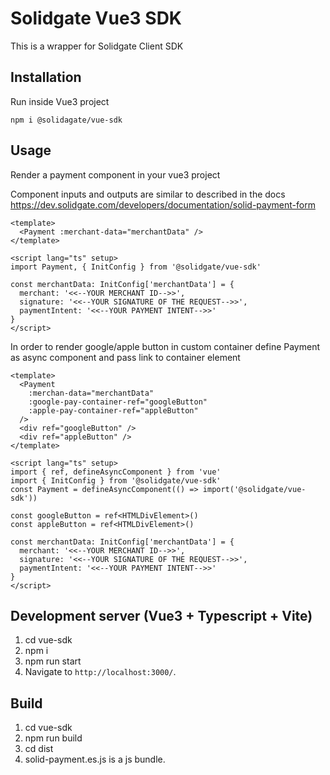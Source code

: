 # Solidgate Vue3 SDK

This is a wrapper for Solidgate Client SDK

## Installation

Run inside Vue3 project

```
npm i @solidagate/vue-sdk
``` 

## Usage
Render a payment component in your vue3 project

Component inputs and outputs are similar to described in the docs https://dev.solidgate.com/developers/documentation/solid-payment-form
```vue
<template>
  <Payment :merchant-data="merchantData" />
</template>

<script lang="ts" setup>
import Payment, { InitConfig } from '@solidgate/vue-sdk'

const merchantData: InitConfig['merchantData'] = {
  merchant: '<<--YOUR MERCHANT ID-->>',
  signature: '<<--YOUR SIGNATURE OF THE REQUEST-->>',
  paymentIntent: '<<--YOUR PAYMENT INTENT-->>'
}
</script>
```

In order to render google/apple button in custom container define Payment as async component and pass link to container element
```vue
<template>
  <Payment
    :merchan-data="merchantData"
    :google-pay-container-ref="googleButton"
    :apple-pay-container-ref="appleButton"
  />
  <div ref="googleButton" />
  <div ref="appleButton" />
</template>

<script lang="ts" setup>
import { ref, defineAsyncComponent } from 'vue'
import { InitConfig } from '@solidgate/vue-sdk'
const Payment = defineAsyncComponent(() => import('@solidgate/vue-sdk'))

const googleButton = ref<HTMLDivElement>()
const appleButton = ref<HTMLDivElement>()

const merchantData: InitConfig['merchantData'] = {
  merchant: '<<--YOUR MERCHANT ID-->>',
  signature: '<<--YOUR SIGNATURE OF THE REQUEST-->>',
  paymentIntent: '<<--YOUR PAYMENT INTENT-->>'
}
</script>
```

## Development server (Vue3 + Typescript + Vite)

1. cd vue-sdk
2. npm i
3. npm run start
4. Navigate to `http://localhost:3000/`. 

## Build

1. cd vue-sdk
2. npm run build
3. cd dist
4. solid-payment.es.js is a js bundle.


